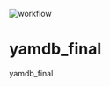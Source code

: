 ![workflow](https://github.com/Amirkhan012/actions/workflows/yamdb_workflow.yml/badge.svg)

# yamdb_final
yamdb_final
